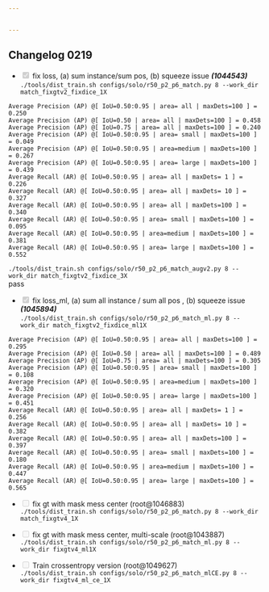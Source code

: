 ```yaml
---


---
```


<h2 id="changelog-0219">Changelog 0219</h2>
<ul>
<li class="task-list-item"><input type="checkbox" class="task-list-item-checkbox" checked="true" disabled=""> fix loss, (a) sum instance/sum pos, (b) squeeze issue <em><strong>(1044543)</strong></em><br>
<code>./tools/dist_train.sh configs/solo/r50_p2_p6_match.py 8 --work_dir match_fixgtv2_fixdice_1X</code></li>
</ul>
<pre><code>Average Precision (AP) @[ IoU=0.50:0.95 | area= all | maxDets=100 ] = 0.250  
Average Precision (AP) @[ IoU=0.50 | area= all | maxDets=100 ] = 0.458  
Average Precision (AP) @[ IoU=0.75 | area= all | maxDets=100 ] = 0.240  
Average Precision (AP) @[ IoU=0.50:0.95 | area= small | maxDets=100 ] = 0.049  
Average Precision (AP) @[ IoU=0.50:0.95 | area=medium | maxDets=100 ] = 0.267  
Average Precision (AP) @[ IoU=0.50:0.95 | area= large | maxDets=100 ] = 0.439  
Average Recall (AR) @[ IoU=0.50:0.95 | area= all | maxDets= 1 ] = 0.226  
Average Recall (AR) @[ IoU=0.50:0.95 | area= all | maxDets= 10 ] = 0.327  
Average Recall (AR) @[ IoU=0.50:0.95 | area= all | maxDets=100 ] = 0.340  
Average Recall (AR) @[ IoU=0.50:0.95 | area= small | maxDets=100 ] = 0.095  
Average Recall (AR) @[ IoU=0.50:0.95 | area=medium | maxDets=100 ] = 0.381  
Average Recall (AR) @[ IoU=0.50:0.95 | area= large | maxDets=100 ] = 0.552
</code></pre>
<p><code>./tools/dist_train.sh configs/solo/r50_p2_p6_match_augv2.py 8 --work_dir match_fixgtv2_fixdice_3X</code><br>
pass</p>
<ul>
<li class="task-list-item"><input type="checkbox" class="task-list-item-checkbox" checked="true" disabled=""> fix loss_ml, (a) sum all instance / sum all pos , (b) squeeze issue  <em><strong>(1045894)</strong></em><br>
<code>./tools/dist_train.sh configs/solo/r50_p2_p6_match_ml.py 8 --work_dir match_fixgtv2_fixdice_ml1X</code></li>
</ul>
<pre><code>Average Precision (AP) @[ IoU=0.50:0.95 | area= all | maxDets=100 ] = 0.295  
Average Precision (AP) @[ IoU=0.50 | area= all | maxDets=100 ] = 0.489  
Average Precision (AP) @[ IoU=0.75 | area= all | maxDets=100 ] = 0.305  
Average Precision (AP) @[ IoU=0.50:0.95 | area= small | maxDets=100 ] = 0.108  
Average Precision (AP) @[ IoU=0.50:0.95 | area=medium | maxDets=100 ] = 0.320  
Average Precision (AP) @[ IoU=0.50:0.95 | area= large | maxDets=100 ] = 0.451  
Average Recall (AR) @[ IoU=0.50:0.95 | area= all | maxDets= 1 ] = 0.256  
Average Recall (AR) @[ IoU=0.50:0.95 | area= all | maxDets= 10 ] = 0.382  
Average Recall (AR) @[ IoU=0.50:0.95 | area= all | maxDets=100 ] = 0.397  
Average Recall (AR) @[ IoU=0.50:0.95 | area= small | maxDets=100 ] = 0.180  
Average Recall (AR) @[ IoU=0.50:0.95 | area=medium | maxDets=100 ] = 0.447  
Average Recall (AR) @[ IoU=0.50:0.95 | area= large | maxDets=100 ] = 0.565
</code></pre>
<ul>
<li class="task-list-item">
<p><input type="checkbox" class="task-list-item-checkbox" disabled=""> fix gt with mask mess center (root@1046883)<br>
<code>./tools/dist_train.sh configs/solo/r50_p2_p6_match.py 8 --work_dir match_fixgtv4_1X</code></p>
</li>
<li class="task-list-item">
<p><input type="checkbox" class="task-list-item-checkbox" disabled=""> fix gt with mask mess center, multi-scale (root@1043887)<br>
<code>./tools/dist_train.sh configs/solo/r50_p2_p6_match_ml.py 8 --work_dir fixgtv4_ml1X</code></p>
</li>
<li class="task-list-item">
<p><input type="checkbox" class="task-list-item-checkbox" disabled=""> Train crossentropy version (root@1049627)<br>
<code>./tools/dist_train.sh configs/solo/r50_p2_p6_match_mlCE.py 8 --work_dir fixgtv4_ml_ce_1X</code></p>
</li>
</ul>

